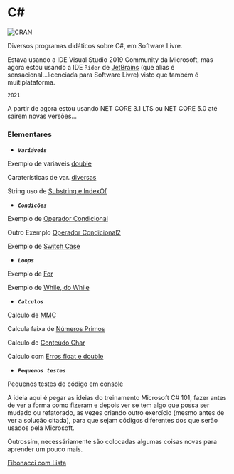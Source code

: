 # C#

![CRAN](https://img.shields.io/badge/%20LICENSE%20-GPL%203-blue.svg?style=for-the-badge)

Diversos programas didáticos sobre C#, em Software Livre.

Estava usando a IDE Visual Studio 2019 Community da Microsoft, mas agora estou usando a IDE ``` Rider ``` de [JetBrains](https://www.jetbrains.com/pt-br/) (que alias é sensacional...licenciada para Software Livre) visto que também é muitiplataforma.

```2021```

A partir de agora estou usando NET CORE 3.1 LTS ou NET CORE 5.0 até sairem novas versões...

                 

### Elementares

* ***```Variáveis```*** 

Exemplo de variaveis [double](TipoDouble/TipoDouble/Program.cs)

Caraterísticas de var. [diversas](TiposVar/VariaveisECarateristicas/Program.cs)

String uso de [Substring e IndexOf](SubStrings/SubStrings/Program.cs)

* ***```Condicões```*** 

Exemplo de [Operador Condicional](OperadorCondicional/OperadorCondicional/Program.cs)

Outro Exemplo [Operador Condicional2](OperadorCondicional2/OperadorCondicional2/Program.cs)

Exemplo de [Switch Case](SwitchCaseVogal/SwitchCaseVogal/Program.cs)

* ***```Loops```*** 

Exemplo de [For](oFor/oFor/Program.cs)

Exemplo de [While, do While](WhileDoWhile/WhileDoWhile/Program.cs)

* ***```Calculos```*** 

Calculo de [MMC](mmc/mmc/Program.cs)

Calcula faixa de [Números Primos](Csharp/Primos/Primos/Program.cs)

Calculo de [Conteúdo Char](ConteudoChar/ConteudoChar/Program.cs)

Calculo com [Erros float e double](ConsoleErrosFloatDouble/README.md)

* ***```Pequenos testes```***

Pequenos testes de código em [console](ConsoleTestes1/ConsoleTestes1)

A ideia aqui é pegar as ideias do treinamento Microsoft C# 101, fazer antes de ver a forma como fizeram e depois ver se tem algo que possa ser mudado ou refatorado, as vezes criando outro exercício (mesmo antes de ver a solução citada), para que sejam códigos diferentes dos que serão usados pela Microsoft.

Outrossim, necessáriamente são colocadas algumas coisas novas para aprender um pouco mais.

[Fibonacci com Lista](ConsoleTestes1/ConsoleTestes1/Exercicios.cs)
